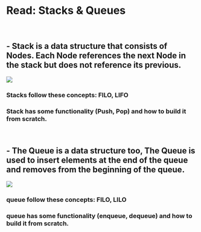 # Read: Stacks & Queues

<br>

## - Stack is a data structure that consists of Nodes. Each Node references the next Node in the stack but does not reference its previous.

![](https://codefellows.github.io/common_curriculum/data_structures_and_algorithms/Code_401/class-10/resources/images/stack1.PNG)

### Stacks follow these concepts: FILO, LIFO

### Stack has some functionality (Push, Pop) and how to build it from scratch.


<br> 


## - The Queue is a data structure too, The Queue is used to insert elements at the end of the queue and removes from the beginning of the queue.
![](https://codefellows.github.io/common_curriculum/data_structures_and_algorithms/Code_401/class-10/resources/images/Queue.PNG)

### queue follow these concepts: FILO, LILO
### queue has some functionality (enqueue, dequeue) and how to build it from scratch.
